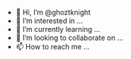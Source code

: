- 👋 Hi, I’m @ghoztknight
- 👀 I’m interested in ...
- 🌱 I’m currently learning ...
- 💞️ I’m looking to collaborate on ...
- 📫 How to reach me ...

<!---
ghoztknight/ghoztknight is a ✨ special ✨ repository because its `README.md` (this file) appears on your GitHub profile.
You can click the Preview link to take a look at your changes.
--->
